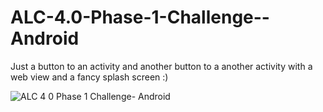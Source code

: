 # ALC-4.0-Phase-1-Challenge--Android

Just a button to an activity and another button to a another activity with a web view and a fancy splash screen :)


![ALC 4 0 Phase 1 Challenge- Android](https://user-images.githubusercontent.com/51335429/61153270-9fad2700-a4e2-11e9-8ef1-eeb4453bbb82.gif)
